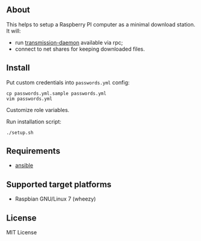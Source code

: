 ## About

This helps to setup a Raspberry PI computer as a minimal download station. It will:

* run [transmission-daemon](https://www.transmissionbt.com/download/) available via rpc;
* connect to net shares for keeping downloaded files.

## Install

Put custom credentials into `passwords.yml` config:

    cp passwords.yml.sample passwords.yml
    vim passwords.yml

Customize role variables.

Run installation script:

    ./setup.sh

## Requirements

* [ansible](http://docs.ansible.com/ansible/intro_installation.html)

## Supported target platforms

* Raspbian GNU/Linux 7 (wheezy)

## License

MIT License
